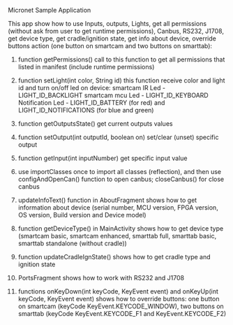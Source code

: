 Micronet Sample Application

This app show how to use Inputs, outputs, Lights, get all permissions (without ask from user to get runtime permissions), Canbus, RS232, J1708, get device type, 
get cradle/ignition state, get info about device, override buttons action (one button on smartcam and two buttons on smarttab):

1) function getPermissions()
	call to this function to get all permissions that listed in manifest (include runtime permissions)

2) function setLight(int color, String id) 
	this function receive color and light id and turn on/off led on device:
	smartcam IR Led - LIGHT_ID_BACKLIGHT
	smartcam mcu Led - LIGHT_ID_KEYBOARD
	Notification Led - LIGHT_ID_BATTERY (for red) and LIGHT_ID_NOTIFICATIONS (for blue and green)
	
3) function getOutputsState()
	get current outputs values
	
4) function setOutput(int outputId, boolean on)
	set/clear (unset) specific output

5) function getInput(int inputNumber)
	get specific input value
	
6) use importClasses once to import all classes (reflection), and then 
	use configAndOpenCan() function to open canbus; closeCanbus() for close canbus
	
7) updateInfoText() function in AboutFragment shows how to get information about device (serial number, MCU version, FPGA version, OS version, Build version and Device model)

8) function getDeviceType() in MainActivity shows how to get device type (smartcam basic, smartcam enhanced, smarttab full, smarttab basic, smarttab standalone (without cradle))

9) function updateCradleIgnState() shows how to get cradle type and ignition state

10) PortsFragment shows how to work with RS232 and J1708

11) functions onKeyDown(int keyCode, KeyEvent event) and  onKeyUp(int keyCode, KeyEvent event) shows how to override buttons:
	one button on smartcam (keyCode KeyEvent.KEYCODE_WINDOW),
	two buttons on smarttab (keyCode KeyEvent.KEYCODE_F1 and KeyEvent.KEYCODE_F2)